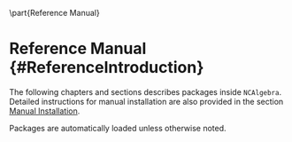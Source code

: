 \part{Reference Manual}

# Reference Manual {#ReferenceIntroduction}

The following chapters and sections describes packages inside
`NCAlgebra`. Detailed instructions for manual installation are also
provided in the section [Manual Installation](#ManualInstallation).

Packages are automatically loaded unless otherwise noted.
